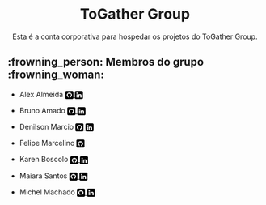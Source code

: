 <h1 align="center"> ToGather Group </h1>
<p align="center">Esta é a conta corporativa para hospedar os projetos do ToGather Group.</p>

<h2> :frowning_person: Membros do grupo :frowning_woman: </h2>

- <summary>Alex Almeida
    <a href="https://github.com/AlexAlmeidaLeonardo" alt="Perfil de Alex Almeida no Github">
        <img align="center" src="./icons/github.png"/>
    </a>
    <a href="https://www.linkedin.com/in/alex-almeida-leonardo-46050344/" alt="Perfil de Alex Almeida no Linkedin">
        <img align="center" src="./icons/linkedin.png"/>
    </a>
  </summary>
    
<!-- <br> -->

- <summary>Bruno Amado
    <a href="https://github.com/bruamado" alt="Perfil de Bruno Amado no Github">
        <img align="center" src="./icons/github.png"/>
    </a>
    <a href="https://www.linkedin.com/in/bruamado/" alt="Perfil de Bruno Amado no Linkedin">
        <img align="center" src="./icons/linkedin.png"/>
    </a>
  </summary>
<!-- <br> -->

- <summary>Denilson Marcio
    <a href="https://github.com/DenilsonMarcio" alt="Perfil de Denilson Marcio no Github">
        <img align="center" src="./icons/github.png"/>
    </a>
    <a href="https://www.linkedin.com/in/denilsonmarcio/" alt="Perfil de Denilson Marcio no Linkedin">
        <img align="center" src="./icons/linkedin.png"/>
    </a>
  </summary>
<!-- <br> -->

- <summary>Felipe Marcelino
    <a href="https://github.com/felipemarcelino99" alt="Perfil de Felipe Marcelino no Github">
        <img align="center" src="./icons/github.png"/>
    </a>
</summary>
<!-- <br> -->

- <summary>Karen Boscolo
    <a href="https://github.com/KarenBoscolo" alt="Perfil de Karen Boscolo no Github">
        <img align="center" src="./icons/github.png"/>
    </a>
    <a href="https://www.linkedin.com/in/karen-boscolo-54b8b4158/" alt="Perfil de Karen Boscolo no Linkedin">
        <img align="center" src="./icons/linkedin.png"/>
    </a>
  </summary>
<!-- <br> -->

- <summary>Maiara Santos
    <a href="https://github.com/MaiaraSilva" alt="Perfil de Maiara Santos no Github">
        <img align="center" src="./icons/github.png"/>
    </a>
    <a href="https://www.linkedin.com/in/maiara-da-silva-santos/" alt="Perfil de Maiara Santos no Linkedin">
        <img align="center" src="./icons/linkedin.png"/>
    </a>
  </summary>
<!-- <br> -->

- <summary>Michel Machado
    <a href="https://github.com/Michel-Machado" alt="Perfil de Michel Machado no Github">
        <img align="center" src="./icons/github.png"/>
    </a>
    <a href="https://www.linkedin.com/in/michel-machado-29986656/" alt="Perfil de Michel Machado no Linkedin">
        <img align="center" src="./icons/linkedin.png"/>
    </a>
  </summary>
<!-- <br> -->
